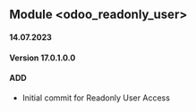 ## Module <odoo_readonly_user>

#### 14.07.2023
#### Version 17.0.1.0.0
#### ADD
- Initial commit for Readonly User Access
